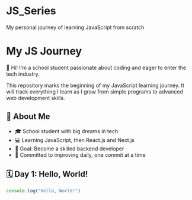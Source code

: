 # JS_Series
My personal journey of learning JavaScript from scratch
# My JS Journey

👋 Hi! I'm a school student passionate about coding and eager to enter the tech industry.

This repository marks the beginning of my JavaScript learning journey. It will track everything I learn as I grow from simple programs to advanced web development skills.

## 📌 About Me

- 🎓 School student with big dreams in tech
- 💻 Learning JavaScript, then React.js and Next.js
- 🎯 Goal: Become a skilled backend developer
- 🔁 Committed to improving daily, one commit at a time

## 🗓️ Day 1: Hello, World!

```js
console.log("Hello, World!")
